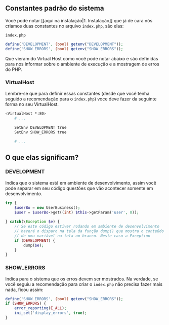 ## Constantes padrão do sistema ##
Você pode notar [[aqui na instalação|1. Instalação]] que já de cara nós criamos duas constantes no arquivo `index.php`, são elas:

`index.php`
```php
define('DEVELOPMENT', (bool) getenv("DEVELOPMENT"));
define('SHOW_ERRORS', (bool) getenv("SHOW_ERRORS"));
```

Que vieram do Virtual Host como você pode notar abaixo e são definidas para nos informar sobre o ambiente de execução e a mostragem de erros do PHP.

### VirtualHost ###
Lembre-se que para definir essas constantes (desde que você tenha seguido a recomendação para o `index.php`) voce deve fazer da seguinte forma no seu VirtualHost.

```bash
<VirtualHost *:80>
    # ...
    
    SetEnv DEVELOPMENT true
    SetEnv SHOW_ERRORS true

    # ...
```

## O que elas significam?
### DEVELOPMENT ###
Indica que o sistema está em ambiente de desenvolvimento, assim você pode separar em seu código questões que vão acontecer somente em desenvolvimento.

```php
try {
    $userBo = new UserBusiness();
    $user = $userBo->get((int) $this->getParam('user', 0));
    
} catch(\Exception $e) {
    // Se este código estiver rodando em ambiente de desenvolvimento
    // haverá o disparo na tela da função dump() que mostra o conteúdo
    // de uma variável na tela em branco. Neste caso a Exception
    if (DEVELOPMENT) {
        dump($e);
    }
}
``` 

### SHOW_ERRORS ###
Indica para o sistema que os erros devem ser mostrados. Na verdade, se você seguiu a recomendação para criar o `index.php` não precisa fazer mais nada, ficou assim:

```php
define('SHOW_ERRORS', (bool) getenv("SHOW_ERRORS"));
if (SHOW_ERRORS) {
    error_reporting(E_ALL);
    ini_set('display_errors', true);
}
```
